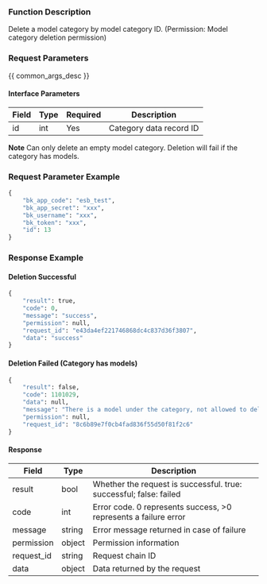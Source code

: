 ### Function Description

Delete a model category by model category ID. (Permission: Model category deletion permission)

### Request Parameters

{{ common_args_desc }}

#### Interface Parameters

| Field | Type | Required | Description             |
| ----- | ---- | -------- | ----------------------- |
| id    | int  | Yes      | Category data record ID |

**Note** Can only delete an empty model category. Deletion will fail if the category has models.

### Request Parameter Example

```python
{
    "bk_app_code": "esb_test",
    "bk_app_secret": "xxx",
    "bk_username": "xxx",
    "bk_token": "xxx",
    "id": 13
}
```

### Response Example

#### Deletion Successful

```python
{
    "result": true,
    "code": 0,
    "message": "success",
    "permission": null,
    "request_id": "e43da4ef221746868dc4c837d36f3807",
    "data": "success"
}
```

#### Deletion Failed (Category has models)

```python
{
    "result": false,
    "code": 1101029,
    "data": null,
    "message": "There is a model under the category, not allowed to delete",
    "permission": null,
    "request_id": "8c6b89e7f0cb4fad836f55d50f81f2c6"
}
```

#### Response

| Field       | Type   | Description                                                  |
| ---------- | ------ | ------------------------------------------------------------ |
| result     | bool   | Whether the request is successful. true: successful; false: failed |
| code       | int    | Error code. 0 represents success, >0 represents a failure error |
| message    | string | Error message returned in case of failure                    |
| permission | object | Permission information                                       |
| request_id | string | Request chain ID                                             |
| data       | object | Data returned by the request                                 |